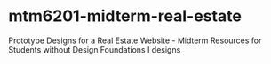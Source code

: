 # mtm6201-midterm-real-estate
Prototype Designs for a Real Estate Website - Midterm Resources for Students without Design Foundations I designs
